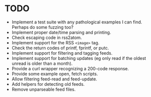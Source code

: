 # TODO

- Implement a test suite with any pathological examples I can find.
  Perhaps do some fuzzing too?
- Implement proper date/time parsing and printing.
- Check escaping code in rss2atom.
- Implement support for the RSS `<image>` tag.
- Check the return codes of printf, fprintf, or putc.
- Implement support for filtering and tagging feeds.
- Implement support for batching updates (eg only read if the oldest unread
  is older than a month).
- Provide a curl wrapper recognizing a 200-code response.
- Provide some example open, fetch scripts.
- Allow filtering feed-read and feed-update.
- Add helpers for detecting old feeds.
- Remove unparseable feed files.

